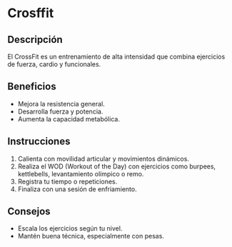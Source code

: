 # Crosffit 

## Descripción
El CrossFit es un entrenamiento de alta intensidad que combina ejercicios de fuerza, cardio y funcionales.

## Beneficios
- Mejora la resistencia general.
- Desarrolla fuerza y potencia.
- Aumenta la capacidad metabólica.

## Instrucciones
1. Calienta con movilidad articular y movimientos dinámicos.
2. Realiza el WOD (Workout of the Day) con ejercicios como burpees, kettlebells, levantamiento olímpico o remo.
3. Registra tu tiempo o repeticiones.
4. Finaliza con una sesión de enfriamiento.

## Consejos
- Escala los ejercicios según tu nivel.
- Mantén buena técnica, especialmente con pesas.